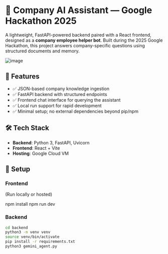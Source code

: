 # 🧠 Company AI Assistant — Google Hackathon 2025

A lightweight, FastAPI-powered backend paired with a React frontend, designed as a **company employee helper bot**. Built during the 2025 Google Hackathon, this project answers company-specific questions using structured documents and memory.

![image](https://github.com/user-attachments/assets/a98faeb3-b0a0-40ab-8353-0ecf3f600cae)

## 🚀 Features

- ✅ JSON-based company knowledge ingestion
- ✅ FastAPI backend with structured endpoints
- ✅ Frontend chat interface for querying the assistant
- ✅ Local run support for rapid development
- ✅ Minimal setup; no external dependencies beyond pip/npm

## 🛠️ Tech Stack

- **Backend**: Python 3, FastAPI, Uvicorn
- **Frontend**: React + Vite
- **Hosting**: Google Cloud VM

## 🔧 Setup

### Frontend
(Run locally or hosted)

npm install
npm run dev

### Backend

```bash
cd backend
python3 -m venv venv
source venv/bin/activate
pip install -r requirements.txt
python3 gemini_agent.py
